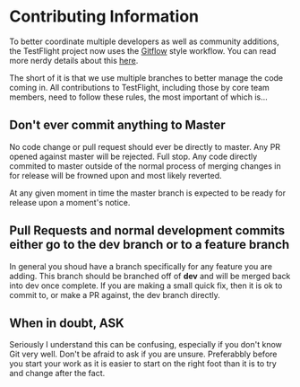Contributing Information
========================

To better coordinate multiple developers as well as community additions, the TestFlight project now uses the [Gitflow](https://www.atlassian.com/git/tutorials/comparing-workflows/gitflow-workflow) style workflow.  You can read more nerdy details about this [here](http://nvie.com/posts/a-successful-git-branching-model/).

The short of it is that we use multiple branches to better manage the code coming in. All contributions to TestFlight, including those by core team members, need to follow these rules, the most important of which is...

Don't ever commit anything to Master
------------------------------------
No code change or pull request should ever be directly to master.  Any PR opened against master will be rejected.  Full stop.  Any code directly commited to master outside of the normal process of merging changes in for release will be frowned upon and most likely reverted.

At any given moment in time the master branch is expected to be ready for release upon a moment's notice.

Pull Requests and normal development commits either go to the dev branch or to a feature branch
-----------------------------------------------------------------------------------------------
In general you shoud have a branch specifically for any feature you are adding.  This branch should be branched off of **dev** and will be merged back into dev once complete.  If you are making a small quick fix, then it is ok to commit to, or make a PR against, the dev branch directly.

When in doubt, ASK
-------------------
Seriously I understand this can be confusing, especially if you don't know Git very well.  Don't be afraid to ask if you are unsure.  Preferabbly before you start your work as it is easier to start on the right foot than it is to try and change after the fact.
